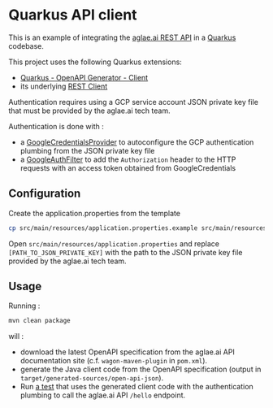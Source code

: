 # Quarkus API client

This is an example of integrating the [aglae.ai REST API](https://docs.aglae.ai/) in a [Quarkus](https://quarkus.io/) codebase.

This project uses the following Quarkus extensions:
- [Quarkus - OpenAPI Generator - Client](https://docs.quarkiverse.io/quarkus-openapi-generator/dev/client.html)
- its underlying [REST Client](https://quarkus.io/guides/rest-client)

Authentication requires using a GCP service account JSON private key file that must be provided by the aglae.ai tech team.

Authentication is done with :
- a [GoogleCredentialsProvider](./src/main/java/ai/aglae/client/quarkus/client_auth/GoogleCredentialsProvider.java) to autoconfigure the GCP authentication plumbing from the JSON private key file
- a [GoogleAuthFilter](./src/main/java/ai/aglae/client/quarkus/client_auth/GoogleAuthFilter.java) to add the `Authorization` header to the HTTP requests with an access token obtained from GoogleCredentials

## Configuration

Create the application.properties from the template
```bash
cp src/main/resources/application.properties.example src/main/resources/application.properties
```

Open `src/main/resources/application.properties` and replace `[PATH_TO_JSON_PRIVATE_KEY]` with the path to the JSON private key file provided by the aglae.ai tech team.

## Usage

Running :
```bash
mvn clean package
```
will :
- download the latest OpenAPI specification from the aglae.ai API documentation site (c.f. `wagon-maven-plugin` in `pom.xml`).
- generate the Java client code from the OpenAPI specification (output in `target/generated-sources/open-api-json`).
- Run [a test](./src/test/java/ai/aglae/client/quarkus/ApiClientTest.java) that uses the generated client code with the authentication plumbing to call the aglae.ai API `/hello` endpoint.
